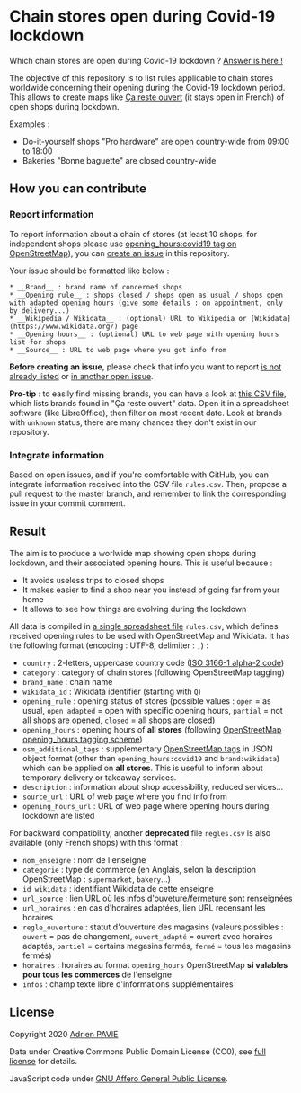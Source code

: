# Chain stores open during Covid-19 lockdown

Which chain stores are open during Covid-19 lockdown ? [Answer is here !](rules.csv)

The objective of this repository is to list rules applicable to chain stores worldwide concerning their opening during the Covid-19 lockdown period. This allows to create maps like [Ça reste ouvert](https://caresteouvert.fr) (it stays open in French) of open shops during lockdown.

Examples :

* Do-it-yourself shops "Pro hardware" are open country-wide from 09:00 to 18:00
* Bakeries "Bonne baguette" are closed country-wide


## How you can contribute

### Report information

To report information about a chain of stores (at least 10 shops, for independent shops please use [opening_hours:covid19 tag on OpenStreetMap](https://wiki.openstreetmap.org/wiki/Key:opening_hours:covid19)), you can [create an issue](https://github.com/PanierAvide/Covid_enseignes/issues) in this repository.

Your issue should be formatted like below :

```
* __Brand__ : brand name of concerned shops
* __Opening rule__ : shops closed / shops open as usual / shops open with adapted opening hours (give some details : on appointment, only by delivery...)
* __Wikipedia / Wikidata__ : (optional) URL to Wikipedia or [Wikidata](https://www.wikidata.org/) page
* __Opening hours__ : (optional) URL to web page with opening hours list for shops
* __Source__ : URL to web page where you got info from
```

__Before creating an issue__, please check that info you want to report [is not already listed](rules.csv) or [in another open issue](https://github.com/PanierAvide/Covid_enseignes/issues?q=is%3Aissue).

__Pro-tip__ : to easily find missing brands, you can have a look at [this CSV file](https://download.osmontrouge.fr/caresteouvert/stats_brand_count.csv), which lists brands found in "Ça reste ouvert" data. Open it in a spreadsheet software (like LibreOffice), then filter on most recent date. Look at brands with `unknown` status, there are many chances they don't exist in our repository.


### Integrate information

Based on open issues, and if you're comfortable with GitHub, you can integrate information received into the CSV file `rules.csv`. Then, propose a pull request to the master branch, and remember to link the corresponding issue in your commit comment.


## Result

The aim is to produce a worlwide map showing open shops during lockdown, and their associated opening hours. This is useful because :

* It avoids useless trips to closed shops
* It makes easier to find a shop near you instead of going far from your home
* It allows to see how things are evolving during the lockdown

All data is compiled in [a single spreadsheet file](rules.csv) `rules.csv`, which defines received opening rules to be used with OpenStreetMap and Wikidata. It has the following format (encoding : UTF-8, delimiter : `,`) :

* `country` : 2-letters, uppercase country code ([ISO 3166-1 alpha-2 code](https://en.wikipedia.org/wiki/ISO_3166-1_alpha-2))
* `category` : category of chain stores (following OpenStreetMap tagging)
* `brand_name` : chain name
* `wikidata_id` : Wikidata identifier (starting with `Q`)
* `opening_rule` : opening status of stores (possible values : `open` = as usual, `open_adapted` = open with specific opening hours, `partial` = not all shops are opened, `closed` = all shops are closed)
* `opening_hours` : opening hours of __all stores__ (following [OpenStreetMap opening_hours tagging scheme](https://wiki.openstreetmap.org/wiki/Key:opening_hours))
* `osm_additional_tags` : supplementary [OpenStreetMap tags](https://wiki.openstreetmap.org/wiki/Key:opening_hours:covid19) in JSON object format (other than `opening_hours:covid19` and `brand:wikidata`) which can be applied on __all stores__. This is useful to inform about temporary delivery or takeaway services.
* `description` : information about shop accessibility, reduced services...
* `source_url` : URL of web page where you find info from
* `opening_hours_url` : URL of web page where opening hours during lockdown are listed

For backward compatibility, another __deprecated__ file `regles.csv` is also available (only French shops) with this format :

* `nom_enseigne` : nom de l'enseigne
* `categorie` : type de commerce (en Anglais, selon la description OpenStreetMap : `supermarket`, `bakery`...)
* `id_wikidata` : identifiant Wikidata de cette enseigne
* `url_source` : lien URL où les infos d'ouveture/fermeture sont renseignées
* `url_horaires` : en cas d'horaires adaptées, lien URL recensant les horaires
* `regle_ouverture` : statut d'ouverture des magasins (valeurs possibles : `ouvert` = pas de changement, `ouvert_adapté` = ouvert avec horaires adaptés, `partiel` = certains magasins fermés, `fermé` = tous les magasins fermés)
* `horaires` : horaires au format `opening_hours` OpenStreetMap __si valables pour tous les commerces__ de l'enseigne
* `infos` : champ texte libre d'informations supplémentaires


## License

Copyright 2020 [Adrien PAVIE](https://pavie.info)

Data under Creative Commons Public Domain License (CC0), see [full license](LICENSE) for details.

JavaScript code under [GNU Affero General Public License](https://www.gnu.org/licenses/#AGPL).
